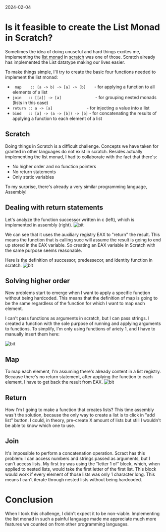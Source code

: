 2024-02-04
# Is it feasible to create the List Monad in Scratch?


Sometimes the idea of doing unuseful and hard things excites me, implementing the [list monad](https://en.wikibooks.org/wiki/Haskell/Understanding_monads/List) in [scratch](https://scratch.mit.edu/) was one of those. Scratch already has implemented the List datatype making our lives easier.


To make things simple, I'll try to create the basic four functions needed to implement the list monad:

* ``` map    :: (a -> b) -> [a] -> [b]``` &nbsp; &nbsp; &nbsp; - for applying a function to all elements of a list
* ``` join   :: [[a]] -> [a]  ```&nbsp; &nbsp; &nbsp; &nbsp; &nbsp; &nbsp; &nbsp; &nbsp; &nbsp;  &nbsp; &nbsp; &nbsp; &nbsp; - for grouping nested monads (lists in this case)
* ``` return :: a -> [a] ```&nbsp; &nbsp; &nbsp; &nbsp; &nbsp; &nbsp; &nbsp; &nbsp; &nbsp; &nbsp; &nbsp; &nbsp; &nbsp; &nbsp; - for injecting a value into a list
* ``` bind   :: [a] -> (a -> [b]) -> [b] ``` - for concatenating the results of applying a function to each element of a list

## Scratch
Doing things in Scratch is a difficult challenge. Concepts we have taken for granted in other languages do not exist in scratch. Besides actually implementing the list monad, I had to collaborate with the fact that there's:

* No higher order and no function pointers
* No return statements
* Only static variables

To my surprise, there's already a very similar programming language, Assembly!

## Dealing with return statements
Let's analyze the function successor written in c (left), which is implemented in assembly (right).
![bit](/img/assembly-succ.png)

We can see that it uses the auxiliary registry EAX to "return" the result. This means the function that is calling succ will assume the result is going to end up stored in the EAX variable. So creating an EAX variable in Scratch with the same purpose seems reasonable.

Here is the definition of successor, predessecor, and identity function in scratch:
![bit](/img/scratch-succ.png)


## Solving  higher order
New problems start to emerge when I want to apply a specific function without being hardcoded. This means that the definition of map is going to be the same regardless of the function for which I want to map each element.

I can't pass functions as arguments in scratch, but I can pass strings. I created a function with the sole purpose of running and applying arguments to functions. To simplify, I'm only using functions of ariety 1, and I have to manually insert them here:

![bit](/img/scratch-apply.png)

## Map
To map each element, I'm assuming there's already content in a list registry. Because there's no return statement, after applying the function to each element, I have to get back the result from EAX.
![bit](/img/scratch-map.png)

## Return 
How I'm I going to make a function that creates lists? This time assembly was't the solution, because the only way to create a list is to click in "add list" button. I could, in theory, pre-create X amount of lists but still I wouldn't be able to know which one to use. 


## Join
It's impossible to perform a concatenation operation. Scract has this problem: I can access numbers and strings passed as
arguments, but I can't access lists. My first try was using the "letter 1 of" block, which, when applied to nested lists,
would take the first letter of the first list. This block would work if every element of those lists was only 1 character
long. This means I can't iterate through nested lists without being hardcoded. 


# Conclusion

When I took this challenge, I didn't expect it to be non-viable. Implementing the list monad in such a painful language made me appreciate much more features we counted on from other programming languages.
